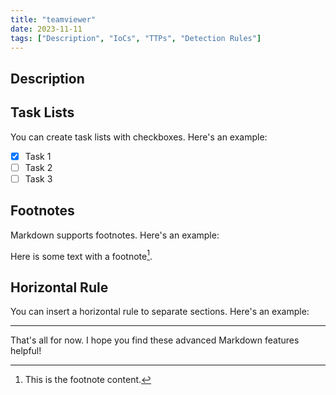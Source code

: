 ```yaml
---
title: "teamviewer"
date: 2023-11-11
tags: ["Description", "IoCs", "TTPs", "Detection Rules"]
---
```


## Description



## Task Lists

You can create task lists with checkboxes. Here's an example:

- [x] Task 1
- [ ] Task 2
- [ ] Task 3

## Footnotes

Markdown supports footnotes. Here's an example:

Here is some text with a footnote[^1].

[^1]: This is the footnote content.

## Horizontal Rule

You can insert a horizontal rule to separate sections. Here's an example:

---

That's all for now. I hope you find these advanced Markdown features helpful!
